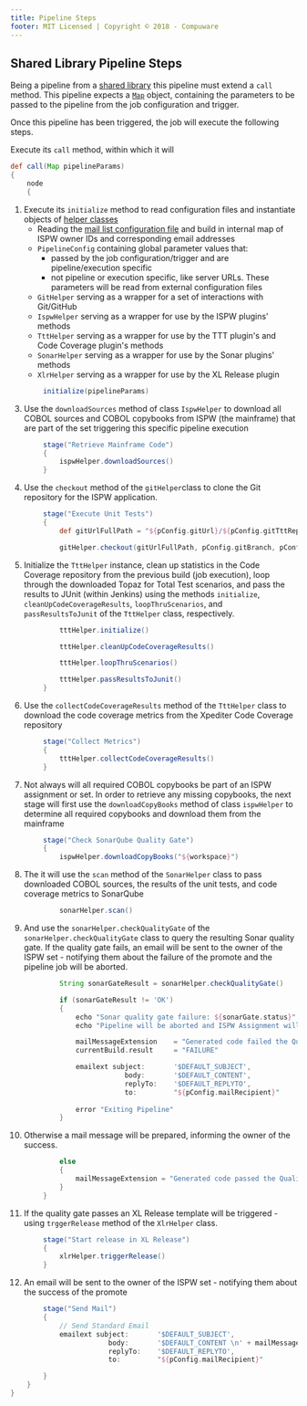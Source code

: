 ```yaml
---
title: Pipeline Steps
footer: MIT Licensed | Copyright © 2018 - Compuware
---
```

## Shared Library Pipeline Steps

Being a pipeline from a [shared library](https://jenkins.io/doc/book/pipeline/shared-libraries/) this pipeline must extend a `call` method. This pipeline expects a [`Map`](http://groovy-lang.org/syntax.html#_maps) object, containing the parameters to be passed to the pipeline from the job configuration and trigger.

Once this pipeline has been triggered, the job will execute the following steps.

Execute its `call` method, within which it will

```groovy
def call(Map pipelineParams)
{
    node
    {
```

1. Execute its `initialize` method to read configuration files and instantiate objects of [helper classes](./helper_classes/PipelineConfig.md)
    - Reading the [mail list configuration file](../tool_configuration/Jenkins_config.md#the-email-list) and build in internal map of ISPW owner IDs and corresponding email addresses
    - `PipelineConfig` containing global parameter values that:
        - passed by the job configuration/trigger and are pipeline/execution specific
        - not pipeline or execution specific, like server URLs. These parameters will be read from external configuration files
    - `GitHelper` serving as a wrapper for a set of interactions with Git/GitHub
    - `IspwHelper` serving as a wrapper for use by the ISPW plugins' methods
    - `TttHelper` serving as a wrapper for use by the TTT plugin's and Code Coverage plugin's methods
    - `SonarHelper` serving as a wrapper for use by the Sonar plugins' methods
    - `XlrHelper` serving as a wrapper for use by the XL Release plugin

```groovy
        initialize(pipelineParams)
```

3. Use the `downloadSources` method of class `IspwHelper` to download all COBOL sources and COBOL copybooks from ISPW (the mainframe) that are part of the set triggering this specific pipeline execution

```groovy
        stage("Retrieve Mainframe Code")
        {
            ispwHelper.downloadSources()
        }
```

4. Use the `checkout` method of the `gitHelper`class to clone the Git repository for the ISPW application.  

```groovy
        stage("Execute Unit Tests")
        {
            def gitUrlFullPath = "${pConfig.gitUrl}/${pConfig.gitTttRepo}"

            gitHelper.checkout(gitUrlFullPath, pConfig.gitBranch, pConfig.gitCredentials, pConfig.tttFolder)
```

5. Initialize the `TttHelper` instance, clean up statistics in the Code Coverage repository from the previous build (job execution), loop through the downloaded Topaz for Total Test scenarios, and pass the results to JUnit (within Jenkins) using the methods `initialize`, `cleanUpCodeCoverageResults`, `loopThruScenarios`, and `passResultsToJunit` of the `TttHelper` class, respectively.

```groovy
            tttHelper.initialize()

            tttHelper.cleanUpCodeCoverageResults()

            tttHelper.loopThruScenarios()

            tttHelper.passResultsToJunit()
        }
```

6. Use the `collectCodeCoverageResults` method of the `TttHelper` class to download the code coverage metrics from the Xpediter Code Coverage repository

```groovy
        stage("Collect Metrics")
        {
            tttHelper.collectCodeCoverageResults()
        }
```

7. Not always will all required COBOL copybooks be part of an ISPW assignment or set. In order to retrieve any missing copybooks, the next stage will first use the `downloadCopyBooks` method of class `ispwHelper` to determine all required copybooks and download them from the mainframe

```groovy
        stage("Check SonarQube Quality Gate")
        {
            ispwHelper.downloadCopyBooks("${workspace}")
```

8. The it will use the `scan` method of the `SonarHelper` class to pass downloaded COBOL sources, the results of the unit tests, and code coverage metrics to SonarQube

```groovy
            sonarHelper.scan()
```

9. And use the `sonarHelper.checkQualityGate` of the `sonarHelper.checkQualityGate` class to query the resulting Sonar quality gate. If the quality gate fails, an email will be sent to the owner of the ISPW set - notifying them about the failure of the promote and the pipeline job will be aborted.

```groovy
            String sonarGateResult = sonarHelper.checkQualityGate()

            if (sonarGateResult != 'OK')
            {
                echo "Sonar quality gate failure: ${sonarGate.status}"
                echo "Pipeline will be aborted and ISPW Assignment will be regressed"

                mailMessageExtension    = "Generated code failed the Quality gate. Review Logs and apply corrections as indicated."
                currentBuild.result     = "FAILURE"

                emailext subject:       '$DEFAULT_SUBJECT',
                            body:       '$DEFAULT_CONTENT',
                            replyTo:    '$DEFAULT_REPLYTO',
                            to:         "${pConfig.mailRecipient}"
                
                error "Exiting Pipeline" 
            }
```

10. Otherwise a mail message will be prepared, informing the owner of the success.

```groovy
            else
            {
                mailMessageExtension = "Generated code passed the Quality gate. XL Release will be started."
            }
        }
```

11. If the quality gate passes an XL Release template will be triggered - using `trggerRelease` method of the `XlrHelper` class. 

```groovy
        stage("Start release in XL Release")
        {
            xlrHelper.triggerRelease()            
        }
```

12. An email will be sent to the owner of the ISPW set - notifying them about the success of the promote
```groovy
        stage("Send Mail")
        {
            // Send Standard Email
            emailext subject:       '$DEFAULT_SUBJECT',
                        body:       '$DEFAULT_CONTENT \n' + mailMessageExtension,
                        replyTo:    '$DEFAULT_REPLYTO',
                        to:         "${pConfig.mailRecipient}"

        } 
    }
}
```
<!--stackedit_data:
eyJoaXN0b3J5IjpbLTEyNjIyNjc0MzgsLTY2OTc0NzQwMV19
-->